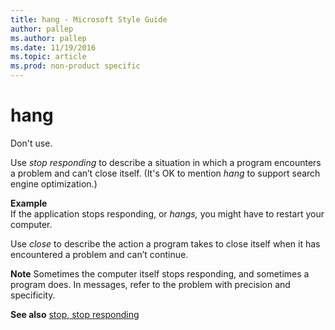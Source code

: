 ```yaml
---
title: hang - Microsoft Style Guide
author: pallep
ms.author: pallep
ms.date: 11/19/2016
ms.topic: article
ms.prod: non-product specific
---
```


# hang

Don't use.

Use *stop responding* to describe a situation in which a program encounters a problem and can’t close itself. (It's OK to mention *hang* to support search engine optimization.)

**Example**  
If the application stops responding, or *hangs,* you might have to restart your computer. 

Use *close* to describe the action a program takes to close itself when it has encountered a problem and can’t continue. 

**Note** Sometimes
the computer itself stops responding, and sometimes a program
does. In messages, refer to the problem with precision and
specificity.

**See also** [stop, stop responding](/style-guide/a-z-word-list-term-collections/s/stop-stop-responding)
